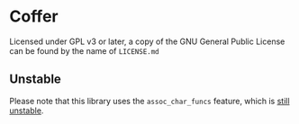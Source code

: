 # Coffer

Licensed under GPL v3 or later, a copy of the GNU General Public License can be found by the name of `LICENSE.md`

## Unstable

Please note that this library uses the `assoc_char_funcs` feature, which is [still unstable](https://github.com/rust-lang/rust/issues/71763). 
